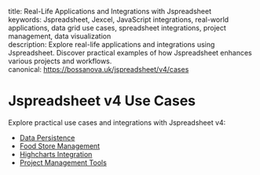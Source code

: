 title: Real-Life Applications and Integrations with Jspreadsheet  
keywords: Jspreadsheet, Jexcel, JavaScript integrations, real-world applications, data grid use cases, spreadsheet integrations, project management, data visualization  
description: Explore real-life applications and integrations using Jspreadsheet. Discover practical examples of how Jspreadsheet enhances various projects and workflows.  
canonical: https://bossanova.uk/jspreadsheet/v4/cases

# Jspreadsheet v4 Use Cases  

Explore practical use cases and integrations with Jspreadsheet v4:  

- [Data Persistence](/jspreadsheet/v4/cases/data-persistence)  
- [Food Store Management](/jspreadsheet/v4/cases/food-store)  
- [Highcharts Integration](/jspreadsheet/v4/cases/highcharts)  
- [Project Management Tools](/jspreadsheet/v4/cases/project-management)  
